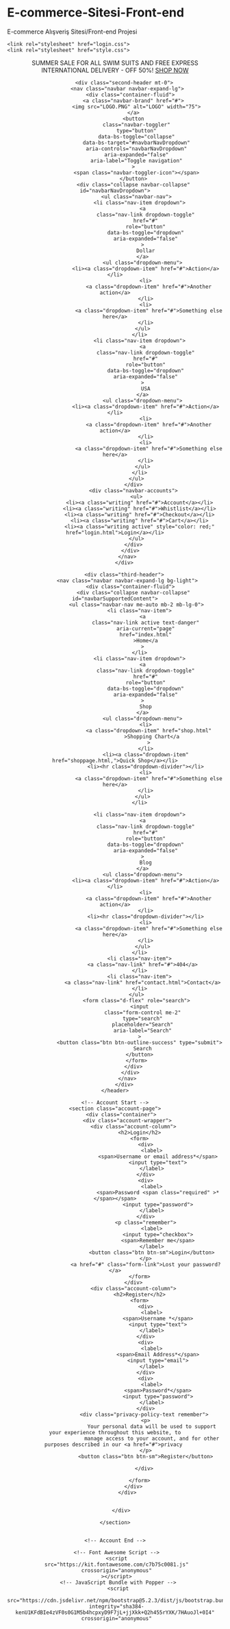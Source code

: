 # E-commerce-Sitesi-Front-end
E-commerce Alışveriş Sitesi/Front-end Projesi
<!DOCTYPE html>
<html lang="en">
<head>
    <meta charset="UTF-8">
    <meta http-equiv="X-UA-Compatible" content="IE=edge">
    <meta name="viewport" content="width=device-width, initial-scale=1.0">
    <title>Account</title>
    <!-- CSS only -->
    <link
      href="https://cdn.jsdelivr.net/npm/bootstrap@5.2.3/dist/css/bootstrap.min.css"
      rel="stylesheet"
      integrity="sha384-rbsA2VBKQhggwzxH7pPCaAqO46MgnOM80zW1RWuH61DGLwZJEdK2Kadq2F9CUG65"
      crossorigin="anonymous">

    <link rel="stylesheet" href="login.css">
    <link rel="stylesheet" href="style.css">
</head>
<body>
    <header>
        <div class="global-notification">
            <p>
              SUMMER SALE FOR ALL SWIM SUITS AND FREE EXPRESS INTERNATIONAL DELIVERY
              - OFF 50%! <a class="etıket" href="shop.html">SHOP NOW</a>
            </p>
          </div>
    
          <div class="second-header mt-0">
            <nav class="navbar navbar-expand-lg">
              <div class="container-fluid">
                <a class="navbar-brand" href="#">
                  <img src="LOGO.PNG" alt="LOGO" width="75">
                </a>
                <button
                  class="navbar-toggler"
                  type="button"
                  data-bs-toggle="collapse"
                  data-bs-target="#navbarNavDropdown"
                  aria-controls="navbarNavDropdown"
                  aria-expanded="false"
                  aria-label="Toggle navigation"
                >
                  <span class="navbar-toggler-icon"></span>
                </button>
                <div class="collapse navbar-collapse" id="navbarNavDropdown">
                  <ul class="navbar-nav">
                    <li class="nav-item dropdown">
                      <a
                        class="nav-link dropdown-toggle"
                        href="#"
                        role="button"
                        data-bs-toggle="dropdown"
                        aria-expanded="false"
                      >
                        Dollar
                      </a>
                      <ul class="dropdown-menu">
                        <li><a class="dropdown-item" href="#">Action</a></li>
                        <li>
                          <a class="dropdown-item" href="#">Another action</a>
                        </li>
                        <li>
                          <a class="dropdown-item" href="#">Something else here</a>
                        </li>
                      </ul>
                    </li>
                    <li class="nav-item dropdown">
                      <a
                        class="nav-link dropdown-toggle"
                        href="#"
                        role="button"
                        data-bs-toggle="dropdown"
                        aria-expanded="false"
                      >
                        USA
                      </a>
                      <ul class="dropdown-menu">
                        <li><a class="dropdown-item" href="#">Action</a></li>
                        <li>
                          <a class="dropdown-item" href="#">Another action</a>
                        </li>
                        <li>
                          <a class="dropdown-item" href="#">Something else here</a>
                        </li>
                      </ul>
                    </li>
                  </ul>
                </div>
                <div class="navbar-accounts">
                  <ul>
                    <li><a class="writing" href="#">Account</a></li>
                    <li><a class="writing" href="#">Whistlist</a></li>
                    <li><a class="writing" href="#">Checkout</a></li>
                    <li><a class="writing" href="#">Cart</a></li>
                    <li><a class="writing active" style="color: red;" href="login.html">Login</a></li>
                  </ul>
                </div>
              </div>
            </nav>
          </div>
    
          <div class="third-header">
            <nav class="navbar navbar-expand-lg bg-light">
              <div class="container-fluid">
                <div class="collapse navbar-collapse" id="navbarSupportedContent">
                  <ul class="navbar-nav me-auto mb-2 mb-lg-0">
                    <li class="nav-item">
                      <a
                        class="nav-link active text-danger"
                        aria-current="page"
                        href="index.html"
                        >Home</a
                      >
                    </li>
                    <li class="nav-item dropdown">
                      <a
                        class="nav-link dropdown-toggle"
                        href="#"
                        role="button"
                        data-bs-toggle="dropdown"
                        aria-expanded="false"
                      >
                        Shop
                      </a>
                      <ul class="dropdown-menu">
                        <li>
                          <a class="dropdown-item" href="shop.html"
                            >Shopping Chart</a
                          >
                        </li>
                        <li><a class="dropdown-item" href="shoppage.html,">Quick Shop</a></li>
                        <li><hr class="dropdown-divider"></li>
                        <li>
                          <a class="dropdown-item" href="#">Something else here</a>
                        </li>
                      </ul>
                    </li>
    
                    <li class="nav-item dropdown">
                      <a
                        class="nav-link dropdown-toggle"
                        href="#"
                        role="button"
                        data-bs-toggle="dropdown"
                        aria-expanded="false"
                      >
                        Blog
                      </a>
                      <ul class="dropdown-menu">
                        <li><a class="dropdown-item" href="#">Action</a></li>
                        <li>
                          <a class="dropdown-item" href="#">Another action</a>
                        </li>
                        <li><hr class="dropdown-divider"></li>
                        <li>
                          <a class="dropdown-item" href="#">Something else here</a>
                        </li>
                      </ul>
                    </li>
                    <li class="nav-item">
                      <a class="nav-link" href="#">404</a>
                    </li>
                    <li class="nav-item">
                      <a class="nav-link" href="contact.html">Contact</a>
                    </li>
                  </ul>
                  <form class="d-flex" role="search">
                    <input
                      class="form-control me-2"
                      type="search"
                      placeholder="Search"
                      aria-label="Search"
                    >
                    <button class="btn btn-outline-success" type="submit">
                      Search
                    </button>
                  </form>
                </div>
              </div>
            </nav>
          </div>
    </header>

    <!-- Account Start -->
    <section class="account-page">
        <div class="container">
            <div class="account-wrapper">
                <div class="account-column">
                    <h2>Login</h2>
                    <form>
                        <div>
                            <label>
                                <span>Username or email address*</span>
                                <input type="text">
                            </label>
                        </div>
                        <div>
                            <label>
                                <span>Password <span class="required" >*</span></span>
                                <input type="password">
                            </label>
                        </div>
                        <p class="remember">
                            <label>
                                <input type="checkbox">
                                <span>Remember me</span>
                            </label>
                            <button class="btn btn-sm">Login</button>
                        </p>
                        <a href="#" class="form-link">Lost your password?</a>
                    </form>
                </div>
                <div class="account-column">
                    <h2>Register</h2>
                    <form>
                        <div>
                            <label>
                                <span>Username *</span>
                                <input type="text">
                            </label>
                        </div>
                        <div>
                            <label>
                                <span>Email Address*</span>
                                <input type="email">
                            </label>
                        </div>
                        <div>
                            <label>
                                <span>Password*</span>
                                <input type="password">
                            </label>
                        </div>
                       <div class="privacy-policy-text remember">
                        <p>
                            Your personal data will be used to support your experience throughout this website, to
                            manage access to your account, and for other purposes described in our <a href="#">privacy 
                        </p>
                        <button class="btn btn-sm">Register</button>

                       </div>
                       
                    </form>
                </div>
            </div>


        </div>

    </section>

    
    <!-- Account End -->

     <!-- Font Awesome Script -->
     <script
     src="https://kit.fontawesome.com/c7b75c0081.js"
     crossorigin="anonymous"
     ></script>
      <!-- JavaScript Bundle with Popper -->
      <script
     src="https://cdn.jsdelivr.net/npm/bootstrap@5.2.3/dist/js/bootstrap.bundle.min.js"
     integrity="sha384-kenU1KFdBIe4zVF0s0G1M5b4hcpxyD9F7jL+jjXkk+Q2h455rYXK/7HAuoJl+0I4"
     crossorigin="anonymous"
   ></script>


</body>
</html>
